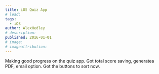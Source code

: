 ```yaml
---
title: iOS Quiz App
# lead:
tags:
  - iOS
author: AlexHedley
# description:
published: 2016-01-01
# image:
# imageattribution:
---
```


Making good progress on the quiz app. Got total score saving, generatea PDF, email option. Got the buttons to sort now.
